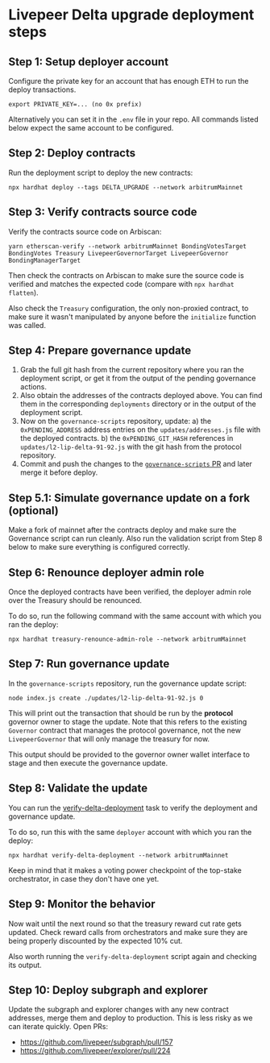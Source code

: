 # Livepeer Delta upgrade deployment steps

## Step 1: Setup deployer account

Configure the private key for an account that has enough ETH to run the deploy transactions.

```
export PRIVATE_KEY=... (no 0x prefix)
```

Alternatively you can set it in the `.env` file in your repo. All commands listed below expect the same account to be configured.

## Step 2: Deploy contracts

Run the deployment script to deploy the new contracts:

```
npx hardhat deploy --tags DELTA_UPGRADE --network arbitrumMainnet
```

## Step 3: Verify contracts source code

Verify the contracts source code on Arbiscan:

```
yarn etherscan-verify --network arbitrumMainnet BondingVotesTarget BondingVotes Treasury LivepeerGovernorTarget LivepeerGovernor BondingManagerTarget
```

Then check the contracts on Arbiscan to make sure the source code is verified and matches the expected code (compare
with `npx hardhat flatten`).

Also check the `Treasury` configuration, the only non-proxied contract, to make sure it wasn't manipulated by anyone
before the `initialize` function was called.

## Step 4: Prepare governance update

1.  Grab the full git hash from the current repository where you ran the deployment script, or get it from the output of
    the pending governance actions.
2.  Also obtain the addresses of the contracts deployed above. You can find them in the corresponding `deployments` directory or
    in the output of the deployment script.
3.  Now on the `governance-scripts` repository, update:
    a) the `0xPENDING_ADDRESS` address entries on the `updates/addresses.js` file with the deployed contracts.
    b) the `0xPENDING_GIT_HASH` references in `updates/l2-lip-delta-91-92.js` with the git hash from the protocol
    repository.
4.  Commit and push the changes to the [`governance-scripts` PR](https://github.com/livepeer/governor-scripts/pull/7) and later merge it before deploy.

## Step 5.1: Simulate governance update on a fork (optional)

Make a fork of mainnet after the contracts deploy and make sure the Governance script can run cleanly. Also run the
validation script from Step 8 below to make sure everything is configured correctly.

## Step 6: Renounce deployer admin role

Once the deployed contracts have been verified, the deployer admin role over the Treasury should be renounced.

To do so, run the following command with the same account with which you ran the deploy:

```
npx hardhat treasury-renounce-admin-role --network arbitrumMainnet
```

## Step 7: Run governance update

In the `governance-scripts` repository, run the governance update script:

```
node index.js create ./updates/l2-lip-delta-91-92.js 0
```

This will print out the transaction that should be run by the **protocol** governor owner to stage the update. Note that
this refers to the existing `Governor` contract that manages the protocol governance, not the new `LivepeerGovernor`
that will only manage the treasury for now.

This output should be provided to the governor owner wallet interface to stage and then execute the governance update.

## Step 8: Validate the update

You can run the [verify-delta-deployment](../tasks/verify-delta-deployment.ts) task to verify the deployment and
governance update.

To do so, run this with the same `deployer` account with which you ran the deploy:

```
npx hardhat verify-delta-deployment --network arbitrumMainnet
```

Keep in mind that it makes a voting power checkpoint of the top-stake orchestrator, in case they don't have one yet.

## Step 9: Monitor the behavior

Now wait until the next round so that the treasury reward cut rate gets updated. Check reward calls from orchestrators
and make sure they are being properly discounted by the expected 10% cut.

Also worth running the `verify-delta-deployment` script again and checking its output.

## Step 10: Deploy subgraph and explorer

Update the subgraph and explorer changes with any new contract addresses, merge them and deploy to production. This is
less risky as we can iterate quickly. Open PRs:

- https://github.com/livepeer/subgraph/pull/157
- https://github.com/livepeer/explorer/pull/224
